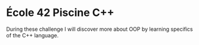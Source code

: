 # École 42 Piscine C++

During these challenge I will discover more about OOP by learning specifics of the C++ language.
